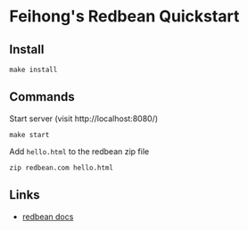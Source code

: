 # Feihong's Redbean Quickstart

## Install

    make install

## Commands

Start server (visit http://localhost:8080/)

    make start

Add `hello.html` to the redbean zip file

    zip redbean.com hello.html

## Links

- [redbean docs](https://redbean.dev/)
